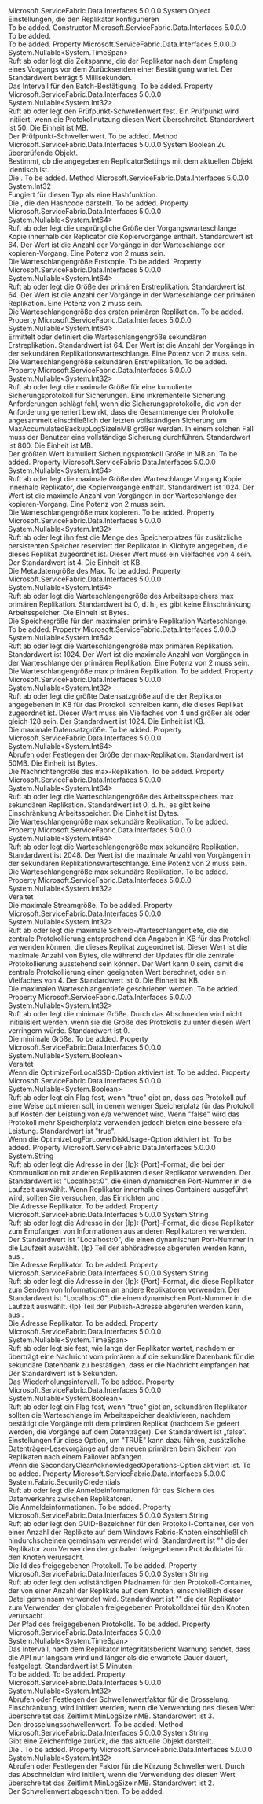 <Type Name="ReliableStateManagerReplicatorSettings" FullName="Microsoft.ServiceFabric.Data.ReliableStateManagerReplicatorSettings">
  <TypeSignature Language="C#" Value="public class ReliableStateManagerReplicatorSettings" />
  <TypeSignature Language="ILAsm" Value=".class public auto ansi beforefieldinit ReliableStateManagerReplicatorSettings extends System.Object" />
  <TypeSignature Language="DocId" Value="T:Microsoft.ServiceFabric.Data.ReliableStateManagerReplicatorSettings" />
  <TypeSignature Language="VB.NET" Value="Public Class ReliableStateManagerReplicatorSettings" />
  <TypeSignature Language="F#" Value="type ReliableStateManagerReplicatorSettings = class" />
  <AssemblyInfo>
    <AssemblyName>Microsoft.ServiceFabric.Data.Interfaces</AssemblyName>
    <AssemblyVersion>5.0.0.0</AssemblyVersion>
  </AssemblyInfo>
  <Base>
    <BaseTypeName>System.Object</BaseTypeName>
  </Base>
  <Interfaces />
  <Docs>
    <summary>
            Einstellungen, die den Replikator konfigurieren
            </summary>
    <remarks>To be added.</remarks>
  </Docs>
  <Members>
    <Member MemberName=".ctor">
      <MemberSignature Language="C#" Value="public ReliableStateManagerReplicatorSettings ();" />
      <MemberSignature Language="ILAsm" Value=".method public hidebysig specialname rtspecialname instance void .ctor() cil managed" />
      <MemberSignature Language="DocId" Value="M:Microsoft.ServiceFabric.Data.ReliableStateManagerReplicatorSettings.#ctor" />
      <MemberSignature Language="VB.NET" Value="Public Sub New ()" />
      <MemberType>Constructor</MemberType>
      <AssemblyInfo>
        <AssemblyName>Microsoft.ServiceFabric.Data.Interfaces</AssemblyName>
        <AssemblyVersion>5.0.0.0</AssemblyVersion>
      </AssemblyInfo>
      <Parameters />
      <Docs>
        <summary>To be added.</summary>
        <remarks>To be added.</remarks>
      </Docs>
    </Member>
    <Member MemberName="BatchAcknowledgementInterval">
      <MemberSignature Language="C#" Value="public Nullable&lt;TimeSpan&gt; BatchAcknowledgementInterval { get; set; }" />
      <MemberSignature Language="ILAsm" Value=".property instance valuetype System.Nullable`1&lt;valuetype System.TimeSpan&gt; BatchAcknowledgementInterval" />
      <MemberSignature Language="DocId" Value="P:Microsoft.ServiceFabric.Data.ReliableStateManagerReplicatorSettings.BatchAcknowledgementInterval" />
      <MemberSignature Language="VB.NET" Value="Public Property BatchAcknowledgementInterval As Nullable(Of TimeSpan)" />
      <MemberSignature Language="F#" Value="member this.BatchAcknowledgementInterval : Nullable&lt;TimeSpan&gt; with get, set" Usage="Microsoft.ServiceFabric.Data.ReliableStateManagerReplicatorSettings.BatchAcknowledgementInterval" />
      <MemberType>Property</MemberType>
      <AssemblyInfo>
        <AssemblyName>Microsoft.ServiceFabric.Data.Interfaces</AssemblyName>
        <AssemblyVersion>5.0.0.0</AssemblyVersion>
      </AssemblyInfo>
      <ReturnValue>
        <ReturnType>System.Nullable&lt;System.TimeSpan&gt;</ReturnType>
      </ReturnValue>
      <Docs>
        <summary>
            Ruft ab oder legt die Zeitspanne, die der Replikator nach dem Empfang eines Vorgangs vor dem Zurücksenden einer Bestätigung wartet.
            Der Standardwert beträgt 5 Millisekunden.
            </summary>
        <value>Das Intervall für den Batch-Bestätigung.</value>
        <remarks>To be added.</remarks>
      </Docs>
    </Member>
    <Member MemberName="CheckpointThresholdInMB">
      <MemberSignature Language="C#" Value="public Nullable&lt;int&gt; CheckpointThresholdInMB { get; set; }" />
      <MemberSignature Language="ILAsm" Value=".property instance valuetype System.Nullable`1&lt;int32&gt; CheckpointThresholdInMB" />
      <MemberSignature Language="DocId" Value="P:Microsoft.ServiceFabric.Data.ReliableStateManagerReplicatorSettings.CheckpointThresholdInMB" />
      <MemberSignature Language="VB.NET" Value="Public Property CheckpointThresholdInMB As Nullable(Of Integer)" />
      <MemberSignature Language="F#" Value="member this.CheckpointThresholdInMB : Nullable&lt;int&gt; with get, set" Usage="Microsoft.ServiceFabric.Data.ReliableStateManagerReplicatorSettings.CheckpointThresholdInMB" />
      <MemberType>Property</MemberType>
      <AssemblyInfo>
        <AssemblyName>Microsoft.ServiceFabric.Data.Interfaces</AssemblyName>
        <AssemblyVersion>5.0.0.0</AssemblyVersion>
      </AssemblyInfo>
      <ReturnValue>
        <ReturnType>System.Nullable&lt;System.Int32&gt;</ReturnType>
      </ReturnValue>
      <Docs>
        <summary>
            Ruft ab oder legt den Prüfpunkt-Schwellenwert fest. Ein Prüfpunkt wird initiiert, wenn die Protokollnutzung diesen Wert überschreitet.
            Standardwert ist 50.
            Die Einheit ist MB.
            </summary>
        <value>Der Prüfpunkt-Schwellenwert.</value>
        <remarks>To be added.</remarks>
      </Docs>
    </Member>
    <Member MemberName="Equals">
      <MemberSignature Language="C#" Value="public override bool Equals (object obj);" />
      <MemberSignature Language="ILAsm" Value=".method public hidebysig virtual instance bool Equals(object obj) cil managed" />
      <MemberSignature Language="DocId" Value="M:Microsoft.ServiceFabric.Data.ReliableStateManagerReplicatorSettings.Equals(System.Object)" />
      <MemberSignature Language="VB.NET" Value="Public Overrides Function Equals (obj As Object) As Boolean" />
      <MemberSignature Language="F#" Value="override this.Equals : obj -&gt; bool" Usage="reliableStateManagerReplicatorSettings.Equals obj" />
      <MemberType>Method</MemberType>
      <AssemblyInfo>
        <AssemblyName>Microsoft.ServiceFabric.Data.Interfaces</AssemblyName>
        <AssemblyVersion>5.0.0.0</AssemblyVersion>
      </AssemblyInfo>
      <ReturnValue>
        <ReturnType>System.Boolean</ReturnType>
      </ReturnValue>
      <Parameters>
        <Parameter Name="obj" Type="System.Object" />
      </Parameters>
      <Docs>
        <param name="obj">
            Zu überprüfende Objekt.
            </param>
        <summary>
            Bestimmt, ob die angegebenen ReplicatorSettings mit dem aktuellen Objekt identisch ist.
            </summary>
        <returns>
            Die <see cref="T:System.Boolean" />.
            </returns>
        <remarks>To be added.</remarks>
      </Docs>
    </Member>
    <Member MemberName="GetHashCode">
      <MemberSignature Language="C#" Value="public override int GetHashCode ();" />
      <MemberSignature Language="ILAsm" Value=".method public hidebysig virtual instance int32 GetHashCode() cil managed" />
      <MemberSignature Language="DocId" Value="M:Microsoft.ServiceFabric.Data.ReliableStateManagerReplicatorSettings.GetHashCode" />
      <MemberSignature Language="VB.NET" Value="Public Overrides Function GetHashCode () As Integer" />
      <MemberSignature Language="F#" Value="override this.GetHashCode : unit -&gt; int" Usage="reliableStateManagerReplicatorSettings.GetHashCode " />
      <MemberType>Method</MemberType>
      <AssemblyInfo>
        <AssemblyName>Microsoft.ServiceFabric.Data.Interfaces</AssemblyName>
        <AssemblyVersion>5.0.0.0</AssemblyVersion>
      </AssemblyInfo>
      <ReturnValue>
        <ReturnType>System.Int32</ReturnType>
      </ReturnValue>
      <Parameters />
      <Docs>
        <summary>
            Fungiert für diesen Typ als eine Hashfunktion.
            </summary>
        <returns>
            Die <see cref="T:System.Int32" /> , die den Hashcode darstellt.
            </returns>
        <remarks>To be added.</remarks>
      </Docs>
    </Member>
    <Member MemberName="InitialCopyQueueSize">
      <MemberSignature Language="C#" Value="public Nullable&lt;long&gt; InitialCopyQueueSize { get; set; }" />
      <MemberSignature Language="ILAsm" Value=".property instance valuetype System.Nullable`1&lt;int64&gt; InitialCopyQueueSize" />
      <MemberSignature Language="DocId" Value="P:Microsoft.ServiceFabric.Data.ReliableStateManagerReplicatorSettings.InitialCopyQueueSize" />
      <MemberSignature Language="VB.NET" Value="Public Property InitialCopyQueueSize As Nullable(Of Long)" />
      <MemberSignature Language="F#" Value="member this.InitialCopyQueueSize : Nullable&lt;int64&gt; with get, set" Usage="Microsoft.ServiceFabric.Data.ReliableStateManagerReplicatorSettings.InitialCopyQueueSize" />
      <MemberType>Property</MemberType>
      <AssemblyInfo>
        <AssemblyName>Microsoft.ServiceFabric.Data.Interfaces</AssemblyName>
        <AssemblyVersion>5.0.0.0</AssemblyVersion>
      </AssemblyInfo>
      <ReturnValue>
        <ReturnType>System.Nullable&lt;System.Int64&gt;</ReturnType>
      </ReturnValue>
      <Docs>
        <summary>
            Ruft ab oder legt die ursprüngliche Größe der Vorgangswarteschlange Kopie innerhalb der Replicator die Kopiervorgänge enthält.
            Standardwert ist 64.
            Der Wert ist die Anzahl der Vorgänge in der Warteschlange der kopieren-Vorgang. Eine Potenz von 2 muss sein.
            </summary>
        <value>Die Warteschlangengröße Erstkopie.</value>
        <remarks>To be added.</remarks>
      </Docs>
    </Member>
    <Member MemberName="InitialPrimaryReplicationQueueSize">
      <MemberSignature Language="C#" Value="public Nullable&lt;long&gt; InitialPrimaryReplicationQueueSize { get; set; }" />
      <MemberSignature Language="ILAsm" Value=".property instance valuetype System.Nullable`1&lt;int64&gt; InitialPrimaryReplicationQueueSize" />
      <MemberSignature Language="DocId" Value="P:Microsoft.ServiceFabric.Data.ReliableStateManagerReplicatorSettings.InitialPrimaryReplicationQueueSize" />
      <MemberSignature Language="VB.NET" Value="Public Property InitialPrimaryReplicationQueueSize As Nullable(Of Long)" />
      <MemberSignature Language="F#" Value="member this.InitialPrimaryReplicationQueueSize : Nullable&lt;int64&gt; with get, set" Usage="Microsoft.ServiceFabric.Data.ReliableStateManagerReplicatorSettings.InitialPrimaryReplicationQueueSize" />
      <MemberType>Property</MemberType>
      <AssemblyInfo>
        <AssemblyName>Microsoft.ServiceFabric.Data.Interfaces</AssemblyName>
        <AssemblyVersion>5.0.0.0</AssemblyVersion>
      </AssemblyInfo>
      <ReturnValue>
        <ReturnType>System.Nullable&lt;System.Int64&gt;</ReturnType>
      </ReturnValue>
      <Docs>
        <summary>
            Ruft ab oder legt die Größe der primären Erstreplikation.
            Standardwert ist 64.
            Der Wert ist die Anzahl der Vorgänge in der Warteschlange der primären Replikation. Eine Potenz von 2 muss sein.
            </summary>
        <value>Die Warteschlangengröße des ersten primären Replikation.</value>
        <remarks>To be added.</remarks>
      </Docs>
    </Member>
    <Member MemberName="InitialSecondaryReplicationQueueSize">
      <MemberSignature Language="C#" Value="public Nullable&lt;long&gt; InitialSecondaryReplicationQueueSize { get; set; }" />
      <MemberSignature Language="ILAsm" Value=".property instance valuetype System.Nullable`1&lt;int64&gt; InitialSecondaryReplicationQueueSize" />
      <MemberSignature Language="DocId" Value="P:Microsoft.ServiceFabric.Data.ReliableStateManagerReplicatorSettings.InitialSecondaryReplicationQueueSize" />
      <MemberSignature Language="VB.NET" Value="Public Property InitialSecondaryReplicationQueueSize As Nullable(Of Long)" />
      <MemberSignature Language="F#" Value="member this.InitialSecondaryReplicationQueueSize : Nullable&lt;int64&gt; with get, set" Usage="Microsoft.ServiceFabric.Data.ReliableStateManagerReplicatorSettings.InitialSecondaryReplicationQueueSize" />
      <MemberType>Property</MemberType>
      <AssemblyInfo>
        <AssemblyName>Microsoft.ServiceFabric.Data.Interfaces</AssemblyName>
        <AssemblyVersion>5.0.0.0</AssemblyVersion>
      </AssemblyInfo>
      <ReturnValue>
        <ReturnType>System.Nullable&lt;System.Int64&gt;</ReturnType>
      </ReturnValue>
      <Docs>
        <summary>
            Ermittelt oder definiert die Warteschlangengröße sekundären Erstreplikation.
            Standardwert ist 64.
            Der Wert ist die Anzahl der Vorgänge in der sekundären Replikationswarteschlange. Eine Potenz von 2 muss sein.
            </summary>
        <value>Die Warteschlangengröße sekundären Erstreplikation.</value>
        <remarks>To be added.</remarks>
      </Docs>
    </Member>
    <Member MemberName="MaxAccumulatedBackupLogSizeInMB">
      <MemberSignature Language="C#" Value="public Nullable&lt;int&gt; MaxAccumulatedBackupLogSizeInMB { get; set; }" />
      <MemberSignature Language="ILAsm" Value=".property instance valuetype System.Nullable`1&lt;int32&gt; MaxAccumulatedBackupLogSizeInMB" />
      <MemberSignature Language="DocId" Value="P:Microsoft.ServiceFabric.Data.ReliableStateManagerReplicatorSettings.MaxAccumulatedBackupLogSizeInMB" />
      <MemberSignature Language="VB.NET" Value="Public Property MaxAccumulatedBackupLogSizeInMB As Nullable(Of Integer)" />
      <MemberSignature Language="F#" Value="member this.MaxAccumulatedBackupLogSizeInMB : Nullable&lt;int&gt; with get, set" Usage="Microsoft.ServiceFabric.Data.ReliableStateManagerReplicatorSettings.MaxAccumulatedBackupLogSizeInMB" />
      <MemberType>Property</MemberType>
      <AssemblyInfo>
        <AssemblyName>Microsoft.ServiceFabric.Data.Interfaces</AssemblyName>
        <AssemblyVersion>5.0.0.0</AssemblyVersion>
      </AssemblyInfo>
      <ReturnValue>
        <ReturnType>System.Nullable&lt;System.Int32&gt;</ReturnType>
      </ReturnValue>
      <Docs>
        <summary>
            Ruft ab oder legt die maximale Größe für eine kumulierte Sicherungsprotokoll für Sicherungen. Eine inkrementelle Sicherung Anforderungen schlägt fehl, wenn die Sicherungsprotokolle, die von der Anforderung generiert bewirkt, dass die Gesamtmenge der Protokolle angesammelt einschließlich der letzten vollständigen Sicherung um MaxAccumulatedBackupLogSizeInMB größer werden.
            In einem solchen Fall muss der Benutzer eine vollständige Sicherung durchführen.
            Standardwert ist 800.
            Die Einheit ist MB.
            </summary>
        <value>Der größten Wert kumuliert Sicherungsprotokoll Größe in MB an.</value>
        <remarks>To be added.</remarks>
      </Docs>
    </Member>
    <Member MemberName="MaxCopyQueueSize">
      <MemberSignature Language="C#" Value="public Nullable&lt;long&gt; MaxCopyQueueSize { get; set; }" />
      <MemberSignature Language="ILAsm" Value=".property instance valuetype System.Nullable`1&lt;int64&gt; MaxCopyQueueSize" />
      <MemberSignature Language="DocId" Value="P:Microsoft.ServiceFabric.Data.ReliableStateManagerReplicatorSettings.MaxCopyQueueSize" />
      <MemberSignature Language="VB.NET" Value="Public Property MaxCopyQueueSize As Nullable(Of Long)" />
      <MemberSignature Language="F#" Value="member this.MaxCopyQueueSize : Nullable&lt;int64&gt; with get, set" Usage="Microsoft.ServiceFabric.Data.ReliableStateManagerReplicatorSettings.MaxCopyQueueSize" />
      <MemberType>Property</MemberType>
      <AssemblyInfo>
        <AssemblyName>Microsoft.ServiceFabric.Data.Interfaces</AssemblyName>
        <AssemblyVersion>5.0.0.0</AssemblyVersion>
      </AssemblyInfo>
      <ReturnValue>
        <ReturnType>System.Nullable&lt;System.Int64&gt;</ReturnType>
      </ReturnValue>
      <Docs>
        <summary>
            Ruft ab oder legt die maximale Größe der Warteschlange Vorgang Kopie innerhalb Replikator, die Kopiervorgänge enthält.
            Standardwert ist 1024.
            Der Wert ist die maximale Anzahl von Vorgängen in der Warteschlange der kopieren-Vorgang. Eine Potenz von 2 muss sein.
            </summary>
        <value>Die Warteschlangengröße max kopieren.</value>
        <remarks>To be added.</remarks>
      </Docs>
    </Member>
    <Member MemberName="MaxMetadataSizeInKB">
      <MemberSignature Language="C#" Value="public Nullable&lt;int&gt; MaxMetadataSizeInKB { get; set; }" />
      <MemberSignature Language="ILAsm" Value=".property instance valuetype System.Nullable`1&lt;int32&gt; MaxMetadataSizeInKB" />
      <MemberSignature Language="DocId" Value="P:Microsoft.ServiceFabric.Data.ReliableStateManagerReplicatorSettings.MaxMetadataSizeInKB" />
      <MemberSignature Language="VB.NET" Value="Public Property MaxMetadataSizeInKB As Nullable(Of Integer)" />
      <MemberSignature Language="F#" Value="member this.MaxMetadataSizeInKB : Nullable&lt;int&gt; with get, set" Usage="Microsoft.ServiceFabric.Data.ReliableStateManagerReplicatorSettings.MaxMetadataSizeInKB" />
      <MemberType>Property</MemberType>
      <AssemblyInfo>
        <AssemblyName>Microsoft.ServiceFabric.Data.Interfaces</AssemblyName>
        <AssemblyVersion>5.0.0.0</AssemblyVersion>
      </AssemblyInfo>
      <ReturnValue>
        <ReturnType>System.Nullable&lt;System.Int32&gt;</ReturnType>
      </ReturnValue>
      <Docs>
        <summary>
            Ruft ab oder legt ihn fest die Menge des Speicherplatzes für zusätzliche persistenten Speicher reserviert der Replikator in Kilobyte angegeben, die dieses Replikat zugeordnet ist. Dieser Wert muss ein Vielfaches von 4 sein.
            Der Standardwert ist 4. Die Einheit ist KB.
            </summary>
        <value>Die Metadatengröße des Max.</value>
        <remarks>To be added.</remarks>
      </Docs>
    </Member>
    <Member MemberName="MaxPrimaryReplicationQueueMemorySize">
      <MemberSignature Language="C#" Value="public Nullable&lt;long&gt; MaxPrimaryReplicationQueueMemorySize { get; set; }" />
      <MemberSignature Language="ILAsm" Value=".property instance valuetype System.Nullable`1&lt;int64&gt; MaxPrimaryReplicationQueueMemorySize" />
      <MemberSignature Language="DocId" Value="P:Microsoft.ServiceFabric.Data.ReliableStateManagerReplicatorSettings.MaxPrimaryReplicationQueueMemorySize" />
      <MemberSignature Language="VB.NET" Value="Public Property MaxPrimaryReplicationQueueMemorySize As Nullable(Of Long)" />
      <MemberSignature Language="F#" Value="member this.MaxPrimaryReplicationQueueMemorySize : Nullable&lt;int64&gt; with get, set" Usage="Microsoft.ServiceFabric.Data.ReliableStateManagerReplicatorSettings.MaxPrimaryReplicationQueueMemorySize" />
      <MemberType>Property</MemberType>
      <AssemblyInfo>
        <AssemblyName>Microsoft.ServiceFabric.Data.Interfaces</AssemblyName>
        <AssemblyVersion>5.0.0.0</AssemblyVersion>
      </AssemblyInfo>
      <ReturnValue>
        <ReturnType>System.Nullable&lt;System.Int64&gt;</ReturnType>
      </ReturnValue>
      <Docs>
        <summary>
            Ruft ab oder legt die Warteschlangengröße des Arbeitsspeichers max primären Replikation.
            Standardwert ist 0, d. h., es gibt keine Einschränkung Arbeitsspeicher.
            Die Einheit ist Bytes.
            </summary>
        <value>Die Speichergröße für den maximalen primäre Replikation Warteschlange.</value>
        <remarks>To be added.</remarks>
      </Docs>
    </Member>
    <Member MemberName="MaxPrimaryReplicationQueueSize">
      <MemberSignature Language="C#" Value="public Nullable&lt;long&gt; MaxPrimaryReplicationQueueSize { get; set; }" />
      <MemberSignature Language="ILAsm" Value=".property instance valuetype System.Nullable`1&lt;int64&gt; MaxPrimaryReplicationQueueSize" />
      <MemberSignature Language="DocId" Value="P:Microsoft.ServiceFabric.Data.ReliableStateManagerReplicatorSettings.MaxPrimaryReplicationQueueSize" />
      <MemberSignature Language="VB.NET" Value="Public Property MaxPrimaryReplicationQueueSize As Nullable(Of Long)" />
      <MemberSignature Language="F#" Value="member this.MaxPrimaryReplicationQueueSize : Nullable&lt;int64&gt; with get, set" Usage="Microsoft.ServiceFabric.Data.ReliableStateManagerReplicatorSettings.MaxPrimaryReplicationQueueSize" />
      <MemberType>Property</MemberType>
      <AssemblyInfo>
        <AssemblyName>Microsoft.ServiceFabric.Data.Interfaces</AssemblyName>
        <AssemblyVersion>5.0.0.0</AssemblyVersion>
      </AssemblyInfo>
      <ReturnValue>
        <ReturnType>System.Nullable&lt;System.Int64&gt;</ReturnType>
      </ReturnValue>
      <Docs>
        <summary>
            Ruft ab oder legt die Warteschlangengröße max primären Replikation.
            Standardwert ist 1024.
            Der Wert ist die maximale Anzahl von Vorgängen in der Warteschlange der primären Replikation. Eine Potenz von 2 muss sein.
            </summary>
        <value>Die Warteschlangengröße max primären Replikation.</value>
        <remarks>To be added.</remarks>
      </Docs>
    </Member>
    <Member MemberName="MaxRecordSizeInKB">
      <MemberSignature Language="C#" Value="public Nullable&lt;int&gt; MaxRecordSizeInKB { get; set; }" />
      <MemberSignature Language="ILAsm" Value=".property instance valuetype System.Nullable`1&lt;int32&gt; MaxRecordSizeInKB" />
      <MemberSignature Language="DocId" Value="P:Microsoft.ServiceFabric.Data.ReliableStateManagerReplicatorSettings.MaxRecordSizeInKB" />
      <MemberSignature Language="VB.NET" Value="Public Property MaxRecordSizeInKB As Nullable(Of Integer)" />
      <MemberSignature Language="F#" Value="member this.MaxRecordSizeInKB : Nullable&lt;int&gt; with get, set" Usage="Microsoft.ServiceFabric.Data.ReliableStateManagerReplicatorSettings.MaxRecordSizeInKB" />
      <MemberType>Property</MemberType>
      <AssemblyInfo>
        <AssemblyName>Microsoft.ServiceFabric.Data.Interfaces</AssemblyName>
        <AssemblyVersion>5.0.0.0</AssemblyVersion>
      </AssemblyInfo>
      <ReturnValue>
        <ReturnType>System.Nullable&lt;System.Int32&gt;</ReturnType>
      </ReturnValue>
      <Docs>
        <summary>
            Ruft ab oder legt die größte Datensatzgröße auf die der Replikator angegebenen in KB für das Protokoll schreiben kann, die dieses Replikat zugeordnet ist. Dieser Wert muss ein Vielfaches von 4 und größer als oder gleich 128 sein.
            Der Standardwert ist 1024. Die Einheit ist KB.
            </summary>
        <value>Die maximale Datensatzgröße.</value>
        <remarks>To be added.</remarks>
      </Docs>
    </Member>
    <Member MemberName="MaxReplicationMessageSize">
      <MemberSignature Language="C#" Value="public Nullable&lt;long&gt; MaxReplicationMessageSize { get; set; }" />
      <MemberSignature Language="ILAsm" Value=".property instance valuetype System.Nullable`1&lt;int64&gt; MaxReplicationMessageSize" />
      <MemberSignature Language="DocId" Value="P:Microsoft.ServiceFabric.Data.ReliableStateManagerReplicatorSettings.MaxReplicationMessageSize" />
      <MemberSignature Language="VB.NET" Value="Public Property MaxReplicationMessageSize As Nullable(Of Long)" />
      <MemberSignature Language="F#" Value="member this.MaxReplicationMessageSize : Nullable&lt;int64&gt; with get, set" Usage="Microsoft.ServiceFabric.Data.ReliableStateManagerReplicatorSettings.MaxReplicationMessageSize" />
      <MemberType>Property</MemberType>
      <AssemblyInfo>
        <AssemblyName>Microsoft.ServiceFabric.Data.Interfaces</AssemblyName>
        <AssemblyVersion>5.0.0.0</AssemblyVersion>
      </AssemblyInfo>
      <ReturnValue>
        <ReturnType>System.Nullable&lt;System.Int64&gt;</ReturnType>
      </ReturnValue>
      <Docs>
        <summary>
            Abrufen oder Festlegen der Größe der max-Replikation.
            Standardwert ist 50MB.
            Die Einheit ist Bytes.
            </summary>
        <value>Die Nachrichtengröße des max-Replikation.</value>
        <remarks>To be added.</remarks>
      </Docs>
    </Member>
    <Member MemberName="MaxSecondaryReplicationQueueMemorySize">
      <MemberSignature Language="C#" Value="public Nullable&lt;long&gt; MaxSecondaryReplicationQueueMemorySize { get; set; }" />
      <MemberSignature Language="ILAsm" Value=".property instance valuetype System.Nullable`1&lt;int64&gt; MaxSecondaryReplicationQueueMemorySize" />
      <MemberSignature Language="DocId" Value="P:Microsoft.ServiceFabric.Data.ReliableStateManagerReplicatorSettings.MaxSecondaryReplicationQueueMemorySize" />
      <MemberSignature Language="VB.NET" Value="Public Property MaxSecondaryReplicationQueueMemorySize As Nullable(Of Long)" />
      <MemberSignature Language="F#" Value="member this.MaxSecondaryReplicationQueueMemorySize : Nullable&lt;int64&gt; with get, set" Usage="Microsoft.ServiceFabric.Data.ReliableStateManagerReplicatorSettings.MaxSecondaryReplicationQueueMemorySize" />
      <MemberType>Property</MemberType>
      <AssemblyInfo>
        <AssemblyName>Microsoft.ServiceFabric.Data.Interfaces</AssemblyName>
        <AssemblyVersion>5.0.0.0</AssemblyVersion>
      </AssemblyInfo>
      <ReturnValue>
        <ReturnType>System.Nullable&lt;System.Int64&gt;</ReturnType>
      </ReturnValue>
      <Docs>
        <summary>
            Ruft ab oder legt die Warteschlangengröße des Arbeitsspeichers max sekundären Replikation.
            Standardwert ist 0, d. h., es gibt keine Einschränkung Arbeitsspeicher.
            Die Einheit ist Bytes.
            </summary>
        <value>Die Warteschlangengröße max sekundäre Replikation.</value>
        <remarks>To be added.</remarks>
      </Docs>
    </Member>
    <Member MemberName="MaxSecondaryReplicationQueueSize">
      <MemberSignature Language="C#" Value="public Nullable&lt;long&gt; MaxSecondaryReplicationQueueSize { get; set; }" />
      <MemberSignature Language="ILAsm" Value=".property instance valuetype System.Nullable`1&lt;int64&gt; MaxSecondaryReplicationQueueSize" />
      <MemberSignature Language="DocId" Value="P:Microsoft.ServiceFabric.Data.ReliableStateManagerReplicatorSettings.MaxSecondaryReplicationQueueSize" />
      <MemberSignature Language="VB.NET" Value="Public Property MaxSecondaryReplicationQueueSize As Nullable(Of Long)" />
      <MemberSignature Language="F#" Value="member this.MaxSecondaryReplicationQueueSize : Nullable&lt;int64&gt; with get, set" Usage="Microsoft.ServiceFabric.Data.ReliableStateManagerReplicatorSettings.MaxSecondaryReplicationQueueSize" />
      <MemberType>Property</MemberType>
      <AssemblyInfo>
        <AssemblyName>Microsoft.ServiceFabric.Data.Interfaces</AssemblyName>
        <AssemblyVersion>5.0.0.0</AssemblyVersion>
      </AssemblyInfo>
      <ReturnValue>
        <ReturnType>System.Nullable&lt;System.Int64&gt;</ReturnType>
      </ReturnValue>
      <Docs>
        <summary>
            Ruft ab oder legt die Warteschlangengröße max sekundäre Replikation.
            Standardwert ist 2048.
            Der Wert ist die maximale Anzahl von Vorgängen in der sekundären Replikationswarteschlange. Eine Potenz von 2 muss sein.
            </summary>
        <value>Die Warteschlangengröße max sekundäre Replikation.</value>
        <remarks>To be added.</remarks>
      </Docs>
    </Member>
    <Member MemberName="MaxStreamSizeInMB">
      <MemberSignature Language="C#" Value="public Nullable&lt;int&gt; MaxStreamSizeInMB { get; set; }" />
      <MemberSignature Language="ILAsm" Value=".property instance valuetype System.Nullable`1&lt;int32&gt; MaxStreamSizeInMB" />
      <MemberSignature Language="DocId" Value="P:Microsoft.ServiceFabric.Data.ReliableStateManagerReplicatorSettings.MaxStreamSizeInMB" />
      <MemberSignature Language="VB.NET" Value="Public Property MaxStreamSizeInMB As Nullable(Of Integer)" />
      <MemberSignature Language="F#" Value="member this.MaxStreamSizeInMB : Nullable&lt;int&gt; with get, set" Usage="Microsoft.ServiceFabric.Data.ReliableStateManagerReplicatorSettings.MaxStreamSizeInMB" />
      <MemberType>Property</MemberType>
      <AssemblyInfo>
        <AssemblyName>Microsoft.ServiceFabric.Data.Interfaces</AssemblyName>
        <AssemblyVersion>5.0.0.0</AssemblyVersion>
      </AssemblyInfo>
      <ReturnValue>
        <ReturnType>System.Nullable&lt;System.Int32&gt;</ReturnType>
      </ReturnValue>
      <Docs>
        <summary>
            Veraltet
            </summary>
        <value>Die maximale Streamgröße.</value>
        <remarks>To be added.</remarks>
      </Docs>
    </Member>
    <Member MemberName="MaxWriteQueueDepthInKB">
      <MemberSignature Language="C#" Value="public Nullable&lt;int&gt; MaxWriteQueueDepthInKB { get; set; }" />
      <MemberSignature Language="ILAsm" Value=".property instance valuetype System.Nullable`1&lt;int32&gt; MaxWriteQueueDepthInKB" />
      <MemberSignature Language="DocId" Value="P:Microsoft.ServiceFabric.Data.ReliableStateManagerReplicatorSettings.MaxWriteQueueDepthInKB" />
      <MemberSignature Language="VB.NET" Value="Public Property MaxWriteQueueDepthInKB As Nullable(Of Integer)" />
      <MemberSignature Language="F#" Value="member this.MaxWriteQueueDepthInKB : Nullable&lt;int&gt; with get, set" Usage="Microsoft.ServiceFabric.Data.ReliableStateManagerReplicatorSettings.MaxWriteQueueDepthInKB" />
      <MemberType>Property</MemberType>
      <AssemblyInfo>
        <AssemblyName>Microsoft.ServiceFabric.Data.Interfaces</AssemblyName>
        <AssemblyVersion>5.0.0.0</AssemblyVersion>
      </AssemblyInfo>
      <ReturnValue>
        <ReturnType>System.Nullable&lt;System.Int32&gt;</ReturnType>
      </ReturnValue>
      <Docs>
        <summary>
            Ruft ab oder legt die maximale Schreib-Warteschlangentiefe, die die zentrale Protokollierung entsprechend den Angaben in KB für das Protokoll verwenden können, die dieses Replikat zugeordnet ist. Dieser Wert ist die maximale Anzahl von Bytes, die während der Updates für die zentrale Protokollierung ausstehend sein können. Der Wert kann 0 sein, damit die zentrale Protokollierung einen geeigneten Wert berechnet, oder ein Vielfaches von 4.
            Der Standardwert ist 0.
            Die Einheit ist KB.
            </summary>
        <value>Die maximalen Warteschlangentiefe geschrieben werden.</value>
        <remarks>To be added.</remarks>
      </Docs>
    </Member>
    <Member MemberName="MinLogSizeInMB">
      <MemberSignature Language="C#" Value="public Nullable&lt;int&gt; MinLogSizeInMB { get; set; }" />
      <MemberSignature Language="ILAsm" Value=".property instance valuetype System.Nullable`1&lt;int32&gt; MinLogSizeInMB" />
      <MemberSignature Language="DocId" Value="P:Microsoft.ServiceFabric.Data.ReliableStateManagerReplicatorSettings.MinLogSizeInMB" />
      <MemberSignature Language="VB.NET" Value="Public Property MinLogSizeInMB As Nullable(Of Integer)" />
      <MemberSignature Language="F#" Value="member this.MinLogSizeInMB : Nullable&lt;int&gt; with get, set" Usage="Microsoft.ServiceFabric.Data.ReliableStateManagerReplicatorSettings.MinLogSizeInMB" />
      <MemberType>Property</MemberType>
      <AssemblyInfo>
        <AssemblyName>Microsoft.ServiceFabric.Data.Interfaces</AssemblyName>
        <AssemblyVersion>5.0.0.0</AssemblyVersion>
      </AssemblyInfo>
      <ReturnValue>
        <ReturnType>System.Nullable&lt;System.Int32&gt;</ReturnType>
      </ReturnValue>
      <Docs>
        <summary>
            Ruft ab oder legt die minimale Größe. Durch das Abschneiden wird nicht initialisiert werden, wenn sie die Größe des Protokolls zu unter diesen Wert verringern würde.
            Standardwert ist 0.
            </summary>
        <value>Die minimale Größe.</value>
        <remarks>To be added.</remarks>
      </Docs>
    </Member>
    <Member MemberName="OptimizeForLocalSSD">
      <MemberSignature Language="C#" Value="public Nullable&lt;bool&gt; OptimizeForLocalSSD { get; set; }" />
      <MemberSignature Language="ILAsm" Value=".property instance valuetype System.Nullable`1&lt;bool&gt; OptimizeForLocalSSD" />
      <MemberSignature Language="DocId" Value="P:Microsoft.ServiceFabric.Data.ReliableStateManagerReplicatorSettings.OptimizeForLocalSSD" />
      <MemberSignature Language="VB.NET" Value="Public Property OptimizeForLocalSSD As Nullable(Of Boolean)" />
      <MemberSignature Language="F#" Value="member this.OptimizeForLocalSSD : Nullable&lt;bool&gt; with get, set" Usage="Microsoft.ServiceFabric.Data.ReliableStateManagerReplicatorSettings.OptimizeForLocalSSD" />
      <MemberType>Property</MemberType>
      <AssemblyInfo>
        <AssemblyName>Microsoft.ServiceFabric.Data.Interfaces</AssemblyName>
        <AssemblyVersion>5.0.0.0</AssemblyVersion>
      </AssemblyInfo>
      <ReturnValue>
        <ReturnType>System.Nullable&lt;System.Boolean&gt;</ReturnType>
      </ReturnValue>
      <Docs>
        <summary>
            Veraltet
            </summary>
        <value>Wenn die OptimizeForLocalSSD-Option aktiviert ist.</value>
        <remarks>To be added.</remarks>
      </Docs>
    </Member>
    <Member MemberName="OptimizeLogForLowerDiskUsage">
      <MemberSignature Language="C#" Value="public Nullable&lt;bool&gt; OptimizeLogForLowerDiskUsage { get; set; }" />
      <MemberSignature Language="ILAsm" Value=".property instance valuetype System.Nullable`1&lt;bool&gt; OptimizeLogForLowerDiskUsage" />
      <MemberSignature Language="DocId" Value="P:Microsoft.ServiceFabric.Data.ReliableStateManagerReplicatorSettings.OptimizeLogForLowerDiskUsage" />
      <MemberSignature Language="VB.NET" Value="Public Property OptimizeLogForLowerDiskUsage As Nullable(Of Boolean)" />
      <MemberSignature Language="F#" Value="member this.OptimizeLogForLowerDiskUsage : Nullable&lt;bool&gt; with get, set" Usage="Microsoft.ServiceFabric.Data.ReliableStateManagerReplicatorSettings.OptimizeLogForLowerDiskUsage" />
      <MemberType>Property</MemberType>
      <AssemblyInfo>
        <AssemblyName>Microsoft.ServiceFabric.Data.Interfaces</AssemblyName>
        <AssemblyVersion>5.0.0.0</AssemblyVersion>
      </AssemblyInfo>
      <ReturnValue>
        <ReturnType>System.Nullable&lt;System.Boolean&gt;</ReturnType>
      </ReturnValue>
      <Docs>
        <summary>
            Ruft ab oder legt ein Flag fest, wenn "true" gibt an, dass das Protokoll auf eine Weise optimieren soll, in denen weniger Speicherplatz für das Protokoll auf Kosten der Leistung von e/a verwendet wird. Wenn "false" wird das Protokoll mehr Speicherplatz verwenden jedoch bieten eine bessere e/a-Leistung.
            Standardwert ist "true".
            </summary>
        <value>Wenn die OptimizeLogForLowerDiskUsage-Option aktiviert ist.</value>
        <remarks>To be added.</remarks>
      </Docs>
    </Member>
    <Member MemberName="ReplicatorAddress">
      <MemberSignature Language="C#" Value="public string ReplicatorAddress { get; set; }" />
      <MemberSignature Language="ILAsm" Value=".property instance string ReplicatorAddress" />
      <MemberSignature Language="DocId" Value="P:Microsoft.ServiceFabric.Data.ReliableStateManagerReplicatorSettings.ReplicatorAddress" />
      <MemberSignature Language="VB.NET" Value="Public Property ReplicatorAddress As String" />
      <MemberSignature Language="F#" Value="member this.ReplicatorAddress : string with get, set" Usage="Microsoft.ServiceFabric.Data.ReliableStateManagerReplicatorSettings.ReplicatorAddress" />
      <MemberType>Property</MemberType>
      <AssemblyInfo>
        <AssemblyName>Microsoft.ServiceFabric.Data.Interfaces</AssemblyName>
        <AssemblyVersion>5.0.0.0</AssemblyVersion>
      </AssemblyInfo>
      <ReturnValue>
        <ReturnType>System.String</ReturnType>
      </ReturnValue>
      <Docs>
        <summary>
            Ruft ab oder legt die Adresse in der {Ip}: {Port}-Format, die bei der Kommunikation mit anderen Replikatoren dieser Replikator verwenden.
            Der Standardwert ist "Localhost:0", die einen dynamischen Port-Nummer in die Laufzeit auswählt.
            Wenn Replikator innerhalb eines Containers ausgeführt wird, sollten Sie versuchen, das Einrichten <see cref="P:Microsoft.ServiceFabric.Data.ReliableStateManagerReplicatorSettings.ReplicatorListenAddress" /> und <see cref="P:Microsoft.ServiceFabric.Data.ReliableStateManagerReplicatorSettings.ReplicatorPublishAddress" />.
            </summary>
        <value>Die Adresse Replikator.</value>
        <remarks>To be added.</remarks>
      </Docs>
    </Member>
    <Member MemberName="ReplicatorListenAddress">
      <MemberSignature Language="C#" Value="public string ReplicatorListenAddress { get; set; }" />
      <MemberSignature Language="ILAsm" Value=".property instance string ReplicatorListenAddress" />
      <MemberSignature Language="DocId" Value="P:Microsoft.ServiceFabric.Data.ReliableStateManagerReplicatorSettings.ReplicatorListenAddress" />
      <MemberSignature Language="VB.NET" Value="Public Property ReplicatorListenAddress As String" />
      <MemberSignature Language="F#" Value="member this.ReplicatorListenAddress : string with get, set" Usage="Microsoft.ServiceFabric.Data.ReliableStateManagerReplicatorSettings.ReplicatorListenAddress" />
      <MemberType>Property</MemberType>
      <AssemblyInfo>
        <AssemblyName>Microsoft.ServiceFabric.Data.Interfaces</AssemblyName>
        <AssemblyVersion>5.0.0.0</AssemblyVersion>
      </AssemblyInfo>
      <ReturnValue>
        <ReturnType>System.String</ReturnType>
      </ReturnValue>
      <Docs>
        <summary>
            Ruft ab oder legt die Adresse in der {Ip}: {Port}-Format, die diese Replikator zum Empfangen von Informationen aus anderen Replikatoren verwenden.
            Der Standardwert ist "Localhost:0", die einen dynamischen Port-Nummer in die Laufzeit auswählt.
            {Ip} Teil der abhöradresse abgerufen werden kann, aus <see cref="P:System.Fabric.CodePackageActivationContext.ServiceListenAddress" />.
            </summary>
        <value>Die Adresse Replikator.</value>
        <remarks>To be added.</remarks>
      </Docs>
    </Member>
    <Member MemberName="ReplicatorPublishAddress">
      <MemberSignature Language="C#" Value="public string ReplicatorPublishAddress { get; set; }" />
      <MemberSignature Language="ILAsm" Value=".property instance string ReplicatorPublishAddress" />
      <MemberSignature Language="DocId" Value="P:Microsoft.ServiceFabric.Data.ReliableStateManagerReplicatorSettings.ReplicatorPublishAddress" />
      <MemberSignature Language="VB.NET" Value="Public Property ReplicatorPublishAddress As String" />
      <MemberSignature Language="F#" Value="member this.ReplicatorPublishAddress : string with get, set" Usage="Microsoft.ServiceFabric.Data.ReliableStateManagerReplicatorSettings.ReplicatorPublishAddress" />
      <MemberType>Property</MemberType>
      <AssemblyInfo>
        <AssemblyName>Microsoft.ServiceFabric.Data.Interfaces</AssemblyName>
        <AssemblyVersion>5.0.0.0</AssemblyVersion>
      </AssemblyInfo>
      <ReturnValue>
        <ReturnType>System.String</ReturnType>
      </ReturnValue>
      <Docs>
        <summary>
            Ruft ab oder legt die Adresse in der {Ip}: {Port}-Format, die diese Replikator zum Senden von Informationen an andere Replikatoren verwenden.
            Der Standardwert ist "Localhost:0", die einen dynamischen Port-Nummer in die Laufzeit auswählt.
            {Ip} Teil der Publish-Adresse abgerufen werden kann, aus <see cref="P:System.Fabric.CodePackageActivationContext.ServicePublishAddress" />.
            </summary>
        <value>Die Adresse Replikator.</value>
        <remarks>To be added.</remarks>
      </Docs>
    </Member>
    <Member MemberName="RetryInterval">
      <MemberSignature Language="C#" Value="public Nullable&lt;TimeSpan&gt; RetryInterval { get; set; }" />
      <MemberSignature Language="ILAsm" Value=".property instance valuetype System.Nullable`1&lt;valuetype System.TimeSpan&gt; RetryInterval" />
      <MemberSignature Language="DocId" Value="P:Microsoft.ServiceFabric.Data.ReliableStateManagerReplicatorSettings.RetryInterval" />
      <MemberSignature Language="VB.NET" Value="Public Property RetryInterval As Nullable(Of TimeSpan)" />
      <MemberSignature Language="F#" Value="member this.RetryInterval : Nullable&lt;TimeSpan&gt; with get, set" Usage="Microsoft.ServiceFabric.Data.ReliableStateManagerReplicatorSettings.RetryInterval" />
      <MemberType>Property</MemberType>
      <AssemblyInfo>
        <AssemblyName>Microsoft.ServiceFabric.Data.Interfaces</AssemblyName>
        <AssemblyVersion>5.0.0.0</AssemblyVersion>
      </AssemblyInfo>
      <ReturnValue>
        <ReturnType>System.Nullable&lt;System.TimeSpan&gt;</ReturnType>
      </ReturnValue>
      <Docs>
        <summary>
            Ruft ab oder legt sie fest, wie lange der Replikator wartet, nachdem er überträgt eine Nachricht vom primären auf die sekundäre Datenbank für die sekundäre Datenbank zu bestätigen, dass er die Nachricht empfangen hat.
            Der Standardwert ist 5 Sekunden.
            </summary>
        <value>Das Wiederholungsintervall.</value>
        <remarks>To be added.</remarks>
      </Docs>
    </Member>
    <Member MemberName="SecondaryClearAcknowledgedOperations">
      <MemberSignature Language="C#" Value="public Nullable&lt;bool&gt; SecondaryClearAcknowledgedOperations { get; set; }" />
      <MemberSignature Language="ILAsm" Value=".property instance valuetype System.Nullable`1&lt;bool&gt; SecondaryClearAcknowledgedOperations" />
      <MemberSignature Language="DocId" Value="P:Microsoft.ServiceFabric.Data.ReliableStateManagerReplicatorSettings.SecondaryClearAcknowledgedOperations" />
      <MemberSignature Language="VB.NET" Value="Public Property SecondaryClearAcknowledgedOperations As Nullable(Of Boolean)" />
      <MemberSignature Language="F#" Value="member this.SecondaryClearAcknowledgedOperations : Nullable&lt;bool&gt; with get, set" Usage="Microsoft.ServiceFabric.Data.ReliableStateManagerReplicatorSettings.SecondaryClearAcknowledgedOperations" />
      <MemberType>Property</MemberType>
      <AssemblyInfo>
        <AssemblyName>Microsoft.ServiceFabric.Data.Interfaces</AssemblyName>
        <AssemblyVersion>5.0.0.0</AssemblyVersion>
      </AssemblyInfo>
      <ReturnValue>
        <ReturnType>System.Nullable&lt;System.Boolean&gt;</ReturnType>
      </ReturnValue>
      <Docs>
        <summary>
            Ruft ab oder legt ein Flag fest, wenn "true" gibt an, sekundären Replikator sollten die Warteschlange im Arbeitsspeicher deaktivieren, nachdem bestätigt die Vorgänge mit dem primären Replikat (nachdem Sie geleert werden, die Vorgänge auf dem Datenträger).
            Der Standardwert ist „false“.
            Einstellungen für diese Option, um "TRUE" kann dazu führen, zusätzliche Datenträger-Lesevorgänge auf dem neuen primären beim Sichern von Replikaten nach einem Failover abfangen.
            </summary>
        <value>Wenn die SecondaryClearAcknowledgedOperations-Option aktiviert ist.</value>
        <remarks>To be added.</remarks>
      </Docs>
    </Member>
    <Member MemberName="SecurityCredentials">
      <MemberSignature Language="C#" Value="public System.Fabric.SecurityCredentials SecurityCredentials { get; set; }" />
      <MemberSignature Language="ILAsm" Value=".property instance class System.Fabric.SecurityCredentials SecurityCredentials" />
      <MemberSignature Language="DocId" Value="P:Microsoft.ServiceFabric.Data.ReliableStateManagerReplicatorSettings.SecurityCredentials" />
      <MemberSignature Language="VB.NET" Value="Public Property SecurityCredentials As SecurityCredentials" />
      <MemberSignature Language="F#" Value="member this.SecurityCredentials : System.Fabric.SecurityCredentials with get, set" Usage="Microsoft.ServiceFabric.Data.ReliableStateManagerReplicatorSettings.SecurityCredentials" />
      <MemberType>Property</MemberType>
      <AssemblyInfo>
        <AssemblyName>Microsoft.ServiceFabric.Data.Interfaces</AssemblyName>
        <AssemblyVersion>5.0.0.0</AssemblyVersion>
      </AssemblyInfo>
      <ReturnValue>
        <ReturnType>System.Fabric.SecurityCredentials</ReturnType>
      </ReturnValue>
      <Docs>
        <summary>
            Ruft ab oder legt die Anmeldeinformationen für das Sichern des Datenverkehrs zwischen Replikatoren.
            </summary>
        <value>Die Anmeldeinformationen.</value>
        <remarks>To be added.</remarks>
      </Docs>
    </Member>
    <Member MemberName="SharedLogId">
      <MemberSignature Language="C#" Value="public string SharedLogId { get; set; }" />
      <MemberSignature Language="ILAsm" Value=".property instance string SharedLogId" />
      <MemberSignature Language="DocId" Value="P:Microsoft.ServiceFabric.Data.ReliableStateManagerReplicatorSettings.SharedLogId" />
      <MemberSignature Language="VB.NET" Value="Public Property SharedLogId As String" />
      <MemberSignature Language="F#" Value="member this.SharedLogId : string with get, set" Usage="Microsoft.ServiceFabric.Data.ReliableStateManagerReplicatorSettings.SharedLogId" />
      <MemberType>Property</MemberType>
      <AssemblyInfo>
        <AssemblyName>Microsoft.ServiceFabric.Data.Interfaces</AssemblyName>
        <AssemblyVersion>5.0.0.0</AssemblyVersion>
      </AssemblyInfo>
      <ReturnValue>
        <ReturnType>System.String</ReturnType>
      </ReturnValue>
      <Docs>
        <summary>
            Ruft ab oder legt den GUID-Bezeichner für den Protokoll-Container, der von einer Anzahl der Replikate auf dem Windows Fabric-Knoten einschließlich hindurchscheinen gemeinsam verwendet wird.
            Standardwert ist "" die der Replikator zum Verwenden der globalen freigegebenen Protokolldatei für den Knoten verursacht.
            </summary>
        <value>Die Id des freigegebenen Protokoll.</value>
        <remarks>To be added.</remarks>
      </Docs>
    </Member>
    <Member MemberName="SharedLogPath">
      <MemberSignature Language="C#" Value="public string SharedLogPath { get; set; }" />
      <MemberSignature Language="ILAsm" Value=".property instance string SharedLogPath" />
      <MemberSignature Language="DocId" Value="P:Microsoft.ServiceFabric.Data.ReliableStateManagerReplicatorSettings.SharedLogPath" />
      <MemberSignature Language="VB.NET" Value="Public Property SharedLogPath As String" />
      <MemberSignature Language="F#" Value="member this.SharedLogPath : string with get, set" Usage="Microsoft.ServiceFabric.Data.ReliableStateManagerReplicatorSettings.SharedLogPath" />
      <MemberType>Property</MemberType>
      <AssemblyInfo>
        <AssemblyName>Microsoft.ServiceFabric.Data.Interfaces</AssemblyName>
        <AssemblyVersion>5.0.0.0</AssemblyVersion>
      </AssemblyInfo>
      <ReturnValue>
        <ReturnType>System.String</ReturnType>
      </ReturnValue>
      <Docs>
        <summary>
            Ruft ab oder legt den vollständigen Pfadnamen für den Protokoll-Container, der von einer Anzahl der Replikate auf dem Knoten, einschließlich dieser Datei gemeinsam verwendet wird.
            Standardwert ist "" die der Replikator zum Verwenden der globalen freigegebenen Protokolldatei für den Knoten verursacht.
            </summary>
        <value>Der Pfad des freigegebenen Protokolls.</value>
        <remarks>To be added.</remarks>
      </Docs>
    </Member>
    <Member MemberName="SlowApiMonitoringDuration">
      <MemberSignature Language="C#" Value="public Nullable&lt;TimeSpan&gt; SlowApiMonitoringDuration { get; set; }" />
      <MemberSignature Language="ILAsm" Value=".property instance valuetype System.Nullable`1&lt;valuetype System.TimeSpan&gt; SlowApiMonitoringDuration" />
      <MemberSignature Language="DocId" Value="P:Microsoft.ServiceFabric.Data.ReliableStateManagerReplicatorSettings.SlowApiMonitoringDuration" />
      <MemberSignature Language="VB.NET" Value="Public Property SlowApiMonitoringDuration As Nullable(Of TimeSpan)" />
      <MemberSignature Language="F#" Value="member this.SlowApiMonitoringDuration : Nullable&lt;TimeSpan&gt; with get, set" Usage="Microsoft.ServiceFabric.Data.ReliableStateManagerReplicatorSettings.SlowApiMonitoringDuration" />
      <MemberType>Property</MemberType>
      <AssemblyInfo>
        <AssemblyName>Microsoft.ServiceFabric.Data.Interfaces</AssemblyName>
        <AssemblyVersion>5.0.0.0</AssemblyVersion>
      </AssemblyInfo>
      <ReturnValue>
        <ReturnType>System.Nullable&lt;System.TimeSpan&gt;</ReturnType>
      </ReturnValue>
      <Docs>
        <summary>
            Das Intervall, nach dem Replikator Integritätsbericht Warnung sendet, dass die API nur langsam wird und länger als die erwartete Dauer dauert, festgelegt.
            Standardwert ist 5 Minuten.
            </summary>
        <value>To be added.</value>
        <remarks>To be added.</remarks>
      </Docs>
    </Member>
    <Member MemberName="ThrottlingThresholdFactor">
      <MemberSignature Language="C#" Value="public Nullable&lt;int&gt; ThrottlingThresholdFactor { get; set; }" />
      <MemberSignature Language="ILAsm" Value=".property instance valuetype System.Nullable`1&lt;int32&gt; ThrottlingThresholdFactor" />
      <MemberSignature Language="DocId" Value="P:Microsoft.ServiceFabric.Data.ReliableStateManagerReplicatorSettings.ThrottlingThresholdFactor" />
      <MemberSignature Language="VB.NET" Value="Public Property ThrottlingThresholdFactor As Nullable(Of Integer)" />
      <MemberSignature Language="F#" Value="member this.ThrottlingThresholdFactor : Nullable&lt;int&gt; with get, set" Usage="Microsoft.ServiceFabric.Data.ReliableStateManagerReplicatorSettings.ThrottlingThresholdFactor" />
      <MemberType>Property</MemberType>
      <AssemblyInfo>
        <AssemblyName>Microsoft.ServiceFabric.Data.Interfaces</AssemblyName>
        <AssemblyVersion>5.0.0.0</AssemblyVersion>
      </AssemblyInfo>
      <ReturnValue>
        <ReturnType>System.Nullable&lt;System.Int32&gt;</ReturnType>
      </ReturnValue>
      <Docs>
        <summary>
            Abrufen oder Festlegen der Schwellenwertfaktor für die Drosselung. Einschränkung, wird initiiert werden, wenn die Verwendung des diesen Wert überschreitet das Zeitlimit MinLogSizeInMB.
            Standardwert ist 3.
            </summary>
        <value>Den drosselungsschwellenwert.</value>
        <remarks>To be added.</remarks>
      </Docs>
    </Member>
    <Member MemberName="ToString">
      <MemberSignature Language="C#" Value="public override string ToString ();" />
      <MemberSignature Language="ILAsm" Value=".method public hidebysig virtual instance string ToString() cil managed" />
      <MemberSignature Language="DocId" Value="M:Microsoft.ServiceFabric.Data.ReliableStateManagerReplicatorSettings.ToString" />
      <MemberSignature Language="VB.NET" Value="Public Overrides Function ToString () As String" />
      <MemberSignature Language="F#" Value="override this.ToString : unit -&gt; string" Usage="reliableStateManagerReplicatorSettings.ToString " />
      <MemberType>Method</MemberType>
      <AssemblyInfo>
        <AssemblyName>Microsoft.ServiceFabric.Data.Interfaces</AssemblyName>
        <AssemblyVersion>5.0.0.0</AssemblyVersion>
      </AssemblyInfo>
      <ReturnValue>
        <ReturnType>System.String</ReturnType>
      </ReturnValue>
      <Parameters />
      <Docs>
        <summary>
            Gibt eine Zeichenfolge zurück, die das aktuelle Objekt darstellt.
            </summary>
        <returns>
            Die <see cref="T:System.String" />.
            </returns>
        <remarks>To be added.</remarks>
      </Docs>
    </Member>
    <Member MemberName="TruncationThresholdFactor">
      <MemberSignature Language="C#" Value="public Nullable&lt;int&gt; TruncationThresholdFactor { get; set; }" />
      <MemberSignature Language="ILAsm" Value=".property instance valuetype System.Nullable`1&lt;int32&gt; TruncationThresholdFactor" />
      <MemberSignature Language="DocId" Value="P:Microsoft.ServiceFabric.Data.ReliableStateManagerReplicatorSettings.TruncationThresholdFactor" />
      <MemberSignature Language="VB.NET" Value="Public Property TruncationThresholdFactor As Nullable(Of Integer)" />
      <MemberSignature Language="F#" Value="member this.TruncationThresholdFactor : Nullable&lt;int&gt; with get, set" Usage="Microsoft.ServiceFabric.Data.ReliableStateManagerReplicatorSettings.TruncationThresholdFactor" />
      <MemberType>Property</MemberType>
      <AssemblyInfo>
        <AssemblyName>Microsoft.ServiceFabric.Data.Interfaces</AssemblyName>
        <AssemblyVersion>5.0.0.0</AssemblyVersion>
      </AssemblyInfo>
      <ReturnValue>
        <ReturnType>System.Nullable&lt;System.Int32&gt;</ReturnType>
      </ReturnValue>
      <Docs>
        <summary>
            Abrufen oder Festlegen der Faktor für die Kürzung Schwellenwert. Durch das Abschneiden wird initiiert, wenn die Verwendung des diesen Wert überschreitet das Zeitlimit MinLogSizeInMB.
            Standardwert ist 2.
            </summary>
        <value>Der Schwellenwert abgeschnitten.</value>
        <remarks>To be added.</remarks>
      </Docs>
    </Member>
  </Members>
</Type>